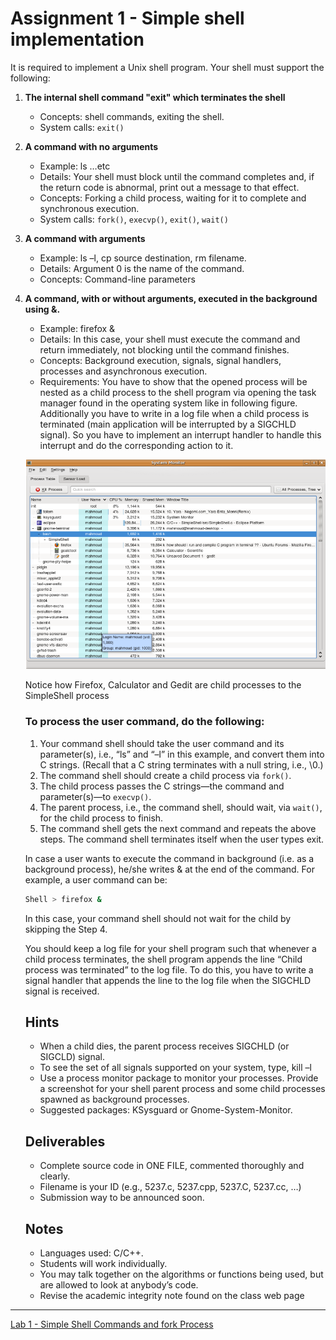 # Assignment 1 - Simple shell implementation

It is required to implement a Unix shell program. Your shell must support the following:

1. **The internal shell command "exit" which terminates the shell**
    - Concepts: shell commands, exiting the shell.
    - System calls: `exit()`
2. **A command with no arguments**
    - Example: ls …etc
    - Details: Your shell must block until the command completes and, if the return code is abnormal, print out a message to that effect.
    - Concepts: Forking a child process, waiting for it to complete and synchronous execution.
    - System calls: `fork()`, `execvp()`, `exit()`, `wait()`
3. **A command with arguments**
    - Example: ls –l, cp source destination, rm filename.
    - Details: Argument 0 is the name of the command.
    - Concepts: Command-line parameters
4. **A command, with or without arguments, executed in the background using &.**
    - Example: firefox &
    - Details: In this case, your shell must execute the command and return immediately, not blocking until the command finishes.
    - Concepts: Background execution, signals, signal handlers, processes and asynchronous execution.
    - Requirements: You have to show that the opened process will be nested as a child process to the shell program via opening the task manager found in the operating system like in following figure. Additionally you have to write in a log file when a child process is terminated (main application will be interrupted by a SIGCHLD signal). So you have to implement an interrupt handler to handle this interrupt and do the corresponding action to it.
    
    ![Untitled](Assignment%201%20-%20Simple%20shell%20implementation%2047e7510d5b70467f8ab8c466174299e5/Untitled.png)
    
    Notice how Firefox, Calculator and Gedit are child processes to the SimpleShell process
    
    ### To process the user command, do the following:
    
    1. Your command shell should take the user command and its parameter(s), i.e., “ls” and “–l” in this example, and convert them into C strings. (Recall that a C string terminates with a null string, i.e., \0.)
    2. The command shell should create a child process via `fork()`.
    3. The child process passes the C strings—the command and parameter(s)—to `execvp()`.
    4. The parent process, i.e., the command shell, should wait, via `wait()`, for the child process to finish.
    5. The command shell gets the next command and repeats the above steps. The command shell terminates itself when the user types exit.
    
    In case a user wants to execute the command in background (i.e. as a background process), he/she writes & at the end of the command. For example, a user command can be:
    
    ```bash
    Shell > firefox &
    ```
    
    In this case, your command shell should not wait for the child by skipping the Step 4.
    
    You should keep a log file for your shell program such that whenever a child process terminates, the shell program appends the line “Child process was terminated” to the log file. To do this, you have to write a signal handler that appends the line to the log file when the SIGCHLD signal is received.
    
    ## Hints
    
    - When a child dies, the parent process receives SIGCHLD (or SIGCLD) signal.
    - To see the set of all signals supported on your system, type, kill –l
    - Use a process monitor package to monitor your processes. Provide a screenshot for your shell parent process and some child processes spawned as background processes.
    - Suggested packages: KSysguard or Gnome-System-Monitor.
    
    ## Deliverables
    
    - Complete source code in ONE FILE, commented thoroughly and clearly.
    - Filename is your ID (e.g., 5237.c, 5237.cpp, 5237.C, 5237.cc, …)
    - Submission way to be announced soon.
    
    ## Notes
    
    - Languages used: C/C++.
    - Students will work individually.
    - You may talk together on the algorithms or functions being used, but are allowed to look at anybody’s code.
    - Revise the academic integrity note found on the class web page

---

[Lab 1 - Simple Shell Commands and fork Process](../Lab%201%20-%20Simple%20Shell%20Commands%20and%20fork%20Process%20c7f0178f91cb47af91952c03bbfed510.md)